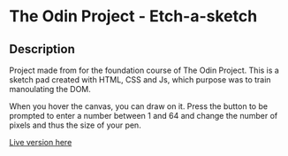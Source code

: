 # The Odin Project - Etch-a-sketch

## Description
Project made from for the foundation course of The Odin Project.
This is a sketch pad created with HTML, CSS and Js, which purpose was to train manoulating the DOM.

When you hover the canvas, you can draw on it. Press the button to be prompted to enter a number between 1 and 64 and change the number of pixels and thus the size of your pen.

[Live version here](https://tinatronic.github.io/odin-etchasketch/)
